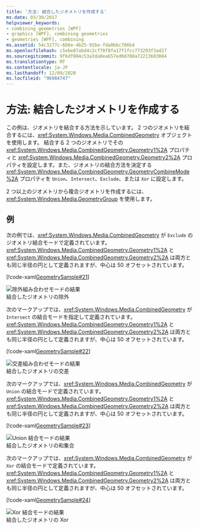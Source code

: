```yaml
---
title: '方法: 結合したジオメトリを作成する'
ms.date: 03/30/2017
helpviewer_keywords:
- combining geometries [WPF]
- graphics [WPF], combining geometries
- geometries [WPF], combining
ms.assetid: 54c3277c-6b6e-4b25-91be-fda0bbc706b4
ms.openlocfilehash: c5ebe87abd4c2cf70f8fa17f1fcc773293f3ad27
ms.sourcegitcommit: 9f6df084c53a3da0ea657ed0d708a72213683084
ms.translationtype: MT
ms.contentlocale: ja-JP
ms.lasthandoff: 12/09/2020
ms.locfileid: "96984747"
---
```

# <a name="how-to-create-a-combined-geometry"></a>方法: 結合したジオメトリを作成する
この例は、ジオメトリを結合する方法を示しています。 2 つのジオメトリを結合するには、<xref:System.Windows.Media.CombinedGeometry> オブジェクトを使用します。 結合する 2 つのジオメトリでその <xref:System.Windows.Media.CombinedGeometry.Geometry1%2A> プロパティと <xref:System.Windows.Media.CombinedGeometry.Geometry2%2A> プロパティを設定します。また、ジオメトリの結合方法を決定する <xref:System.Windows.Media.CombinedGeometry.GeometryCombineMode%2A> プロパティを `Union`、`Intersect`、`Exclude`、または `Xor` に設定します。  
  
 2 つ以上のジオメトリから複合ジオメトリを作成するには、<xref:System.Windows.Media.GeometryGroup> を使用します。  
  
## <a name="example"></a>例  
 次の例では、<xref:System.Windows.Media.CombinedGeometry> が `Exclude` のジオメトリ結合モードで定義されています。  <xref:System.Windows.Media.CombinedGeometry.Geometry1%2A> と <xref:System.Windows.Media.CombinedGeometry.Geometry2%2A> は両方とも同じ半径の円として定義されますが、中心は 50 オフセットされています。  
  
 [!code-xaml[GeometrySample#21](~/samples/snippets/csharp/VS_Snippets_Wpf/GeometrySample/CS/combininggeometriesexample.xaml#21)]  
  
 ![除外組み合わせモードの結果](./media/mil-task-combined-geometry-exclude.PNG "mil_task_combined_geometry_exclude")  
結合したジオメトリの除外  
  
 次のマークアップでは、<xref:System.Windows.Media.CombinedGeometry> が `Intersect` の結合モードを指定して定義されています。  <xref:System.Windows.Media.CombinedGeometry.Geometry1%2A> と <xref:System.Windows.Media.CombinedGeometry.Geometry2%2A> は両方とも同じ半径の円として定義されますが、中心は 50 オフセットされています。  
  
 [!code-xaml[GeometrySample#22](~/samples/snippets/csharp/VS_Snippets_Wpf/GeometrySample/CS/combininggeometriesexample.xaml#22)]  
  
 ![交差組み合わせモードの結果](./media/mil-task-combined-geometry-intersect.PNG "mil_task_combined_geometry_intersect")  
結合したジオメトリの交差  
  
 次のマークアップでは、<xref:System.Windows.Media.CombinedGeometry> が `Union` の結合モードで定義されています。  <xref:System.Windows.Media.CombinedGeometry.Geometry1%2A> と <xref:System.Windows.Media.CombinedGeometry.Geometry2%2A> は両方とも同じ半径の円として定義されますが、中心は 50 オフセットされています。  
  
 [!code-xaml[GeometrySample#23](~/samples/snippets/csharp/VS_Snippets_Wpf/GeometrySample/CS/combininggeometriesexample.xaml#23)]  
  
 ![Union 結合モードの結果](./media/mil-task-combined-geometry-union.PNG "mil_task_combined_geometry_union")  
結合したジオメトリの和集合  
  
 次のマークアップでは、<xref:System.Windows.Media.CombinedGeometry> が `Xor` の結合モードで定義されています。  <xref:System.Windows.Media.CombinedGeometry.Geometry1%2A> と <xref:System.Windows.Media.CombinedGeometry.Geometry2%2A> は両方とも同じ半径の円として定義されますが、中心は 50 オフセットされています。  
  
 [!code-xaml[GeometrySample#24](~/samples/snippets/csharp/VS_Snippets_Wpf/GeometrySample/CS/combininggeometriesexample.xaml#24)]  
  
 ![Xor 結合モードの結果](./media/mil-task-combined-geometry-xor.PNG "mil_task_combined_geometry_xor")  
結合したジオメトリの Xor
